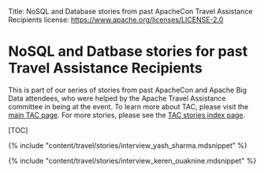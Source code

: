 Title:     NoSQL and Database stories from past ApacheCon Travel Assistance Recipients
license: https://www.apache.org/licenses/LICENSE-2.0

<style type="text/css">strong  { color: #303284; font-size: 140%; }</style>

# NoSQL and Datbase stories for past Travel Assistance Recipients #

This is part of our series of stories from past ApacheCon and
Apache Big Data attendees, who were helped by the Apache Travel
Assistance committee in being at the event. To learn more about
TAC, please visit the [main TAC page](/travel/). For more stories,
please see the [TAC stories index page](/).

[TOC]

  {% include "content/travel/stories/interview_yash_sharma.mdsnippet" %}

  {% include "content/travel/stories/interview_keren_ouaknine.mdsnippet" %}
